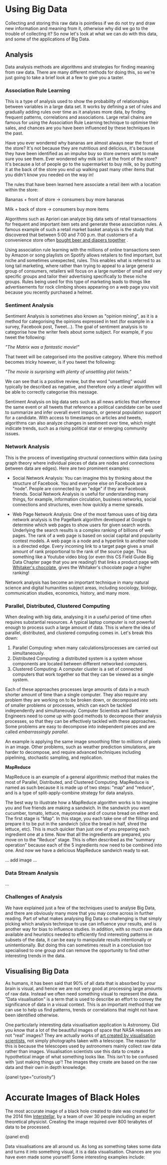# Using Big Data

Collecting and storing this raw data is pointless if we do not try and draw new information and meaning from it, otherwise why did we go to the trouble of collecting it?
So now let's look at what we can do with this data, and some of the applications of Big Data.

## Analysis

Data analysis methods are algorithms and strategies for finding meaning from raw data.
There are many different methods for doing this, so we're just going to take a brief look at a few to give you a taster.

### Association Rule Learning

This is a type of analysis used to show the probability of relationships between variables in a large data set. It works by defining a set of rules and gradually adding rules over time as it analyses more data, by finding frequent patterns, correlations and associations. Large retail chains are famous for using the Association Rule Learning technique to optimise their sales, and chances are you have been influenced by these techniques in the past.

Have you ever wondered why bananas are almost always near the front of the store? It's not because they are nutritious and delicious, it's because they have been identified as an impulse buy so store owners want to make sure you see them.
Ever wondered why milk isn't at the front of the store? It's because a lot of people go to the supermarket to buy milk, so by putting it at the back of the store you end up walking past many other items that you didn't know you needed on the way in!

The rules that have been learned here associate a retail item with a location within the store:

Bananas + front of store -> consumers buy more bananas

Milk + back of store -> consumers buy more items

Algorithms such as Apriori can analyze big data sets of retail transactions for frequent and important item sets and generate these association rules. A famous example of such a retail market basket analysis is the study that discovered that between 5:00 and 7:00 p.m. that customers of a convenience store often [bought beer and diapers together](http://canworksmart.com/diapers-beer-retail-predictive-analytics/) .

Using association rule learning with the millions of online transactions seen by Amazon or song playlists on Spotify allows retailers to find important, but niche and sometimes unexpected, rules. This enables what is referred to as long tail marketing, where rather than trying to appeal to a large general group of consumers, retailers will focus on a large number of small and very specific groups and tailor their advertising specifically to these niche groups. Rules being used for this type of marketing leads to things like advertisements for rock climbing shoes appearing on a web page you visit because you recently purchased a helmet.

### Sentiment Analysis

Sentiment Analysis is sometimes also known as "opinion mining", as it is a method for categorising the opinions expressed in text (for example in a survey, Facebook post, Tweet…). The goal of sentiment analysis is to categorise how the writer feels about some subject. For example, if you tweet the following:

*"The Matrix was a fantastic movie!"*

That tweet will be categorised into the positive category. Where this method becomes tricky however, is if you tweet the following:

*"The movie is surprising with plenty of unsettling plot twists."*

We can see that is a positive review, but the word "unsettling" would typically be described as negative, and therefore only a clever algorithm will be able to correctly categorise this message.

Sentiment Analysis on big data sets such as all news articles that reference the same event or all tweets that reference a political candidate can be used to summarize and infer overall event impacts, or general population support for a candidate. With access to timestamps on articles and tweets, algorithms can also analyze changes in sentiment over time, which might indicate trends, such as a rising political star or emerging community issues.

### Network Analysis

This is the process of investigating structural connections within data (using graph theory where individual pieces of data are nodes and connections between data are edges). Here are two prominent examples:

- Social Network Analysis: You can imagine this by thinking about the structure of Facebook. You and everyone else on Facebook are a "node". People are connected by an "edge" if they are Facebook friends. Social Network Analysis is useful for understanding many things, for example, information circulation, business networks, social connections and structures, even how quickly a meme spreads.

- Web Page Network Analysis: One of the most famous uses of big data network analysis is the PageRank algorithm developed at Google to determine which web pages to show users for given search words. Underlying the search results is a complex ranking of billions of web pages. The rank of a web page is based on social capital and popularity contest models. A web page is a node and a hyperlink to another node is a directed edge. Every incoming link to a target page gives a small amount of rank proportional to the rank of the source page. Thus something like a Youtube video blog (or even this CS Field Guide Big Data Chapter page that you are reading!) that links a product page with [Whitaker's chocolate](https://www.whittakers.co.nz/en_WW/products/), gives the Whitaker's chocolate page a higher ranking!

Network analysis has become an important technique in many natural science and digital humanities subject areas, including sociology, biology, communication studies, economics, history, and many more.

### Parallel, Distributed, Clustered Computing

When dealing with big data, analysing it in a useful period of time often requires substantial resources. A typical laptop computer is not powerful enough to process such a large amount of data. This is where the idea of parallel, distributed, and clustered computing comes in.
Let's break this down:

1. Parallel Computing: when many calculations/processes are carried out simultaneously.
2. Distributed Computing: a distributed system is a system whose components are located between different networked computers.
3. Clustered Computing: A computer cluster is a set of connected computers that work together so that they can be viewed as a single system.

Each of these approaches processes large amounts of data in a much shorter amount of time than a single computer. They also require any problem they are working on to be broken down, or decomposed into sets of smaller problems or processes, which can each be tackled independently and simultaneously. Computer Scientists and Software Engineers need to come up with good methods to decompose their analysis processes, so that they can be effectively tackled with these approaches. Some problems are easy to decompose into independent pieces and are called *embarrassingly parallel*.

An example is applying the same image smoothing filter to millions of pixels in an image. Other problems, such as weather prediction simulations, are harder to decompose, and require advanced techniques including pipelining, stochastic sampling, and replication.

**MapReduce**

MapReduce is an example of a general algorithmic method that makes the most of Parallel, Distributed, and Clustered Computing. MapReduce is named as such because it is made up of two steps: "map" and "reduce", and is a type of split-apply-combine strategy for data analysis.

The best way to illustrate how a MapReduce algorithm works is to imagine you and five friends are making a sandwich. In the sandwich you want cucumber, tomato, lettuce, mayonnaise and of course bread on either end.
The first stage is "Map". In this stage, you each take one of the fillings and prepare it to be put in the sandwich (slice the bread in half, shred the lettuce, etc). This is much quicker than just one of you preparing each ingredient one at a time.
Now that all the ingredients are prepared, you move on to the "Reduce" stage. This is often described as the "summary operation" because each of the 5 ingredients now need to be combined into one.
And now we have a delicious MapReduce sandwich ready to eat.

... add image ...

### Data Stream Analysis

...


### Challenges of Analysis

We have explained just a few of the techniques used to analyse Big Data, and there are obviously many more that you may come across in further reading.
Part of what makes analysing Big Data so challenging is that simply picking which analysis technique to use can influence your results, and is another way for bias to influence studies.
In addition, with so much raw data available and heuristics needed to efficiently find interesting patterns in subsets of the data, it can be easy to manipulate results intentionally or unintentionally.
But doing this can sometimes result in a conclusion too specialised to one group and can remove the opportunity to find other interesting trends in the data.

## Visualising Big Data

As humans, it has been said that 90% of all data that is absorbed by your brain is visual, and hence we are not very good at processing large amounts of raw data. Instead we often need something visual to represent the data. "Data visualisation" is a term that is used to describe an effort to convey the significance of data in a visual context. This is an important method that we can use to help us find patterns, trends or correlations that might not have been identified otherwise.

One particularly interesting data visualisation application is Astronomy. Did you know that a lot of the beautiful images of space that NASA releases are not "real" images? They are actually works of [art created by visualisation scientists](https://www.youtube.com/watch?v=xc1V9d8jrr8), not simply photographs taken with a telescope. The reason for this is because the telescopes used by astronomers mainly collect raw data rather than images. Visualisation scientists use this data to create a hypothetical image of what something looks like. This isn't to be confused with 'just making things up'! The images they create are based on the raw data and their own in depth knowledge.

{panel type="curiosity"}

# Accurate Images of Black Holes

The most accurate image of a black hole created to date was created for the 2014 film [Interstellar](https://www.youtube.com/watch?v=MfGfZwQ_qaY), by a team of over 30 people including an expert theoretical physicist.
Creating the image required over 800 terabytes of data to be processed.

{panel end}

Data visualisations are all around us. As long as something takes some data and turns it into something visual, it is a data visualisation. Chances are you have even made some yourself! Some interesting examples include:

<!-- *Add examples once confirmed they can be used* -->
